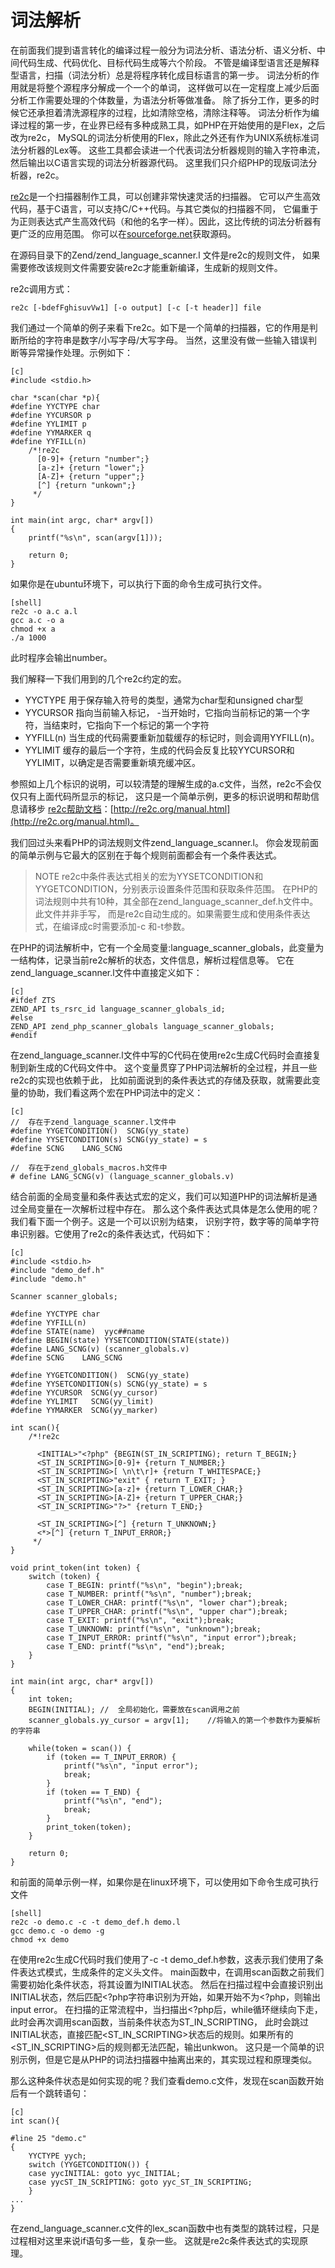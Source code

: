 # 词法解析

在前面我们提到语言转化的编译过程一般分为词法分析、语法分析、语义分析、中间代码生成、代码优化、目标代码生成等六个阶段。
不管是编译型语言还是解释型语言，扫描（词法分析）总是将程序转化成目标语言的第一步。
词法分析的作用就是将整个源程序分解成一个一个的单词，
这样做可以在一定程度上减少后面分析工作需要处理的个体数量，为语法分析等做准备。
除了拆分工作，更多的时候它还承担着清洗源程序的过程，比如清除空格，清除注释等。
词法分析作为编译过程的第一步，在业界已经有多种成熟工具，如PHP在开始使用的是Flex，之后改为re2c，
MySQL的词法分析使用的Flex，除此之外还有作为UNIX系统标准词法分析器的Lex等。
这些工具都会读进一个代表词法分析器规则的输入字符串流，然后输出以C语言实现的词法分析器源代码。
这里我们只介绍PHP的现版词法分析器，re2c。

[re2c](http://www.re2c.org/)是一个扫描器制作工具，可以创建非常快速灵活的扫描器。
它可以产生高效代码，基于C语言，可以支持C/C++代码。与其它类似的扫描器不同，
它偏重于为正则表达式产生高效代码（和他的名字一样）。因此，这比传统的词法分析器有更广泛的应用范围。
你可以在[sourceforge.net](http://sourceforge.net/projects/re2c/)获取源码。

在源码目录下的Zend/zend_language_scanner.l 文件是re2c的规则文件，
如果需要修改该规则文件需要安装re2c才能重新编译，生成新的规则文件。

re2c调用方式：

    re2c [-bdefFghisuvVw1] [-o output] [-c [-t header]] file

我们通过一个简单的例子来看下re2c。如下是一个简单的扫描器，它的作用是判断所给的字符串是数字/小写字母/大写字母。
当然，这里没有做一些输入错误判断等异常操作处理。示例如下：

    [c]
    #include <stdio.h>

    char *scan(char *p){
    #define YYCTYPE char
    #define YYCURSOR p
    #define YYLIMIT p
    #define YYMARKER q
    #define YYFILL(n)
        /*!re2c
          [0-9]+ {return "number";}
          [a-z]+ {return "lower";}
          [A-Z]+ {return "upper";}
          [^] {return "unkown";}
         */
    }

    int main(int argc, char* argv[])
    {
        printf("%s\n", scan(argv[1]));

        return 0;
    }

如果你是在ubuntu环境下，可以执行下面的命令生成可执行文件。

    [shell]
    re2c -o a.c a.l
    gcc a.c -o a
    chmod +x a
    ./a 1000

此时程序会输出number。

我们解释一下我们用到的几个re2c约定的宏。

* YYCTYPE  用于保存输入符号的类型，通常为char型和unsigned char型 
* YYCURSOR 指向当前输入标记， -当开始时，它指向当前标记的第一个字符，当结束时，它指向下一个标记的第一个字符
* YYFILL(n) 当生成的代码需要重新加载缓存的标记时，则会调用YYFILL(n)。
* YYLIMIT 缓存的最后一个字符，生成的代码会反复比较YYCURSOR和YYLIMIT，以确定是否需要重新填充缓冲区。

参照如上几个标识的说明，可以较清楚的理解生成的a.c文件，当然，re2c不会仅仅只有上面代码所显示的标记，
这只是一个简单示例，更多的标识说明和帮助信息请移步 [re2c帮助文档](http://re2c.org/manual.html)：[http://re2c.org/manual.html](http://re2c.org/manual.html)。

我们回过头来看PHP的词法规则文件zend_language_scanner.l。
你会发现前面的简单示例与它最大的区别在于每个规则前面都会有一个条件表达式。

>NOTE
re2c中条件表达式相关的宏为YYSETCONDITION和YYGETCONDITION，分别表示设置条件范围和获取条件范围。
在PHP的词法规则中共有10种，其全部在zend_language_scanner_def.h文件中。此文件并非手写，
而是re2c自动生成的。如果需要生成和使用条件表达式，在编译成c时需要添加-c 和-t参数。

在PHP的词法解析中，它有一个全局变量:language_scanner_globals，此变量为一结构体，记录当前re2c解析的状态，文件信息，解析过程信息等。
它在zend_language_scanner.l文件中直接定义如下：

    [c]
	#ifdef ZTS
    ZEND_API ts_rsrc_id language_scanner_globals_id;
    #else
    ZEND_API zend_php_scanner_globals language_scanner_globals;
    #endif

在zend_language_scanner.l文件中写的C代码在使用re2c生成C代码时会直接复制到新生成的C代码文件中。
这个变量贯穿了PHP词法解析的全过程，并且一些re2c的实现也依赖于此，
比如前面说到的条件表达式的存储及获取，就需要此变量的协助，我们看这两个宏在PHP词法中的定义：

    [c]
    //	存在于zend_language_scanner.l文件中
    #define YYGETCONDITION()  SCNG(yy_state)
    #define YYSETCONDITION(s) SCNG(yy_state) = s
    #define SCNG    LANG_SCNG

    //	存在于zend_globals_macros.h文件中
    # define LANG_SCNG(v) (language_scanner_globals.v)

结合前面的全局变量和条件表达式宏的定义，我们可以知道PHP的词法解析是通过全局变量在一次解析过程中存在。
那么这个条件表达式具体是怎么使用的呢？我们看下面一个例子。这是一个可以识别<?php为开始，?>为结束，
识别字符，数字等的简单字符串识别器。它使用了re2c的条件表达式，代码如下：

    [c]
    #include <stdio.h>
    #include "demo_def.h"
    #include "demo.h"

    Scanner scanner_globals;

    #define YYCTYPE char
    #define YYFILL(n) 
    #define STATE(name)  yyc##name
    #define BEGIN(state) YYSETCONDITION(STATE(state))
    #define LANG_SCNG(v) (scanner_globals.v)
    #define SCNG    LANG_SCNG

    #define YYGETCONDITION()  SCNG(yy_state)
    #define YYSETCONDITION(s) SCNG(yy_state) = s
    #define YYCURSOR  SCNG(yy_cursor)
    #define YYLIMIT   SCNG(yy_limit)
    #define YYMARKER  SCNG(yy_marker)

    int scan(){
        /*!re2c

          <INITIAL>"<?php" {BEGIN(ST_IN_SCRIPTING); return T_BEGIN;}
          <ST_IN_SCRIPTING>[0-9]+ {return T_NUMBER;}
          <ST_IN_SCRIPTING>[ \n\t\r]+ {return T_WHITESPACE;}
          <ST_IN_SCRIPTING>"exit" { return T_EXIT; }
          <ST_IN_SCRIPTING>[a-z]+ {return T_LOWER_CHAR;}
          <ST_IN_SCRIPTING>[A-Z]+ {return T_UPPER_CHAR;}
          <ST_IN_SCRIPTING>"?>" {return T_END;}

          <ST_IN_SCRIPTING>[^] {return T_UNKNOWN;}
          <*>[^] {return T_INPUT_ERROR;}
         */
    }

    void print_token(int token) {
        switch (token) {
            case T_BEGIN: printf("%s\n", "begin");break;
            case T_NUMBER: printf("%s\n", "number");break;
            case T_LOWER_CHAR: printf("%s\n", "lower char");break;
            case T_UPPER_CHAR: printf("%s\n", "upper char");break;
            case T_EXIT: printf("%s\n", "exit");break;
            case T_UNKNOWN: printf("%s\n", "unknown");break;
            case T_INPUT_ERROR: printf("%s\n", "input error");break;
            case T_END: printf("%s\n", "end");break;
        }
    }

    int main(int argc, char* argv[])
    {
        int token;
        BEGIN(INITIAL);	//	全局初始化，需要放在scan调用之前
        scanner_globals.yy_cursor = argv[1];	//将输入的第一个参数作为要解析的字符串

        while(token = scan()) {
            if (token == T_INPUT_ERROR) {
                printf("%s\n", "input error");
                break;
            }
            if (token == T_END) {
                printf("%s\n", "end");
                break;
            }
            print_token(token);
        }

        return 0;
    }

和前面的简单示例一样，如果你是在linux环境下，可以使用如下命令生成可执行文件

    [shell]
    re2c -o demo.c -c -t demo_def.h demo.l
    gcc demo.c -o demo -g
    chmod +x demo

在使用re2c生成C代码时我们使用了-c -t demo_def.h参数，这表示我们使用了条件表达式模式，生成条件的定义头文件。
main函数中，在调用scan函数之前我们需要初始化条件状态，将其设置为INITIAL状态。
然后在扫描过程中会直接识别出INITIAL状态，然后匹配<?php字符串识别为开始，如果开始不为<?php，则输出input error。
在扫描的正常流程中，当扫描出<?php后，while循环继续向下走，此时会再次调用scan函数，当前条件状态为ST_IN_SCRIPTING，
此时会跳过INITIAL状态，直接匹配<ST_IN_SCRIPTING>状态后的规则。如果所有的<ST_IN_SCRIPTING>后的规则都无法匹配，输出unkwon。
这只是一个简单的识别示例，但是它是从PHP的词法扫描器中抽离出来的，其实现过程和原理类似。

那么这种条件状态是如何实现的呢？我们查看demo.c文件，发现在scan函数开始后有一个跳转语句：


    [c]
    int scan(){

    #line 25 "demo.c"
    {
        YYCTYPE yych;
        switch (YYGETCONDITION()) {
        case yycINITIAL: goto yyc_INITIAL;
        case yycST_IN_SCRIPTING: goto yyc_ST_IN_SCRIPTING;
        }
    ...
    }

在zend_language_scanner.c文件的lex_scan函数中也有类型的跳转过程，只是过程相对这里来说if语句多一些，复杂一些。
这就是re2c条件表达式的实现原理。



